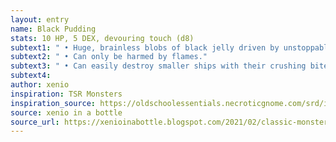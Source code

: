```yaml
---
layout: entry 
name: Black Pudding
stats: 10 HP, 5 DEX, devouring touch (d8)
subtext1: " • Huge, brainless blobs of black jelly driven by unstoppable hunger."
subtext2: " • Can only be harmed by flames."
subtext3: " • Can easily destroy smaller ships with their crushing bite."
subtext4: 
author: xenio
inspiration: TSR Monsters
inspiration_source: https://oldschoolessentials.necroticgnome.com/srd/index.php/Monster_Descriptions
source: xenio in a bottle
source_url: https://xenioinabottle.blogspot.com/2021/02/classic-monsters-for-cairnito-part-1.html
---
```

